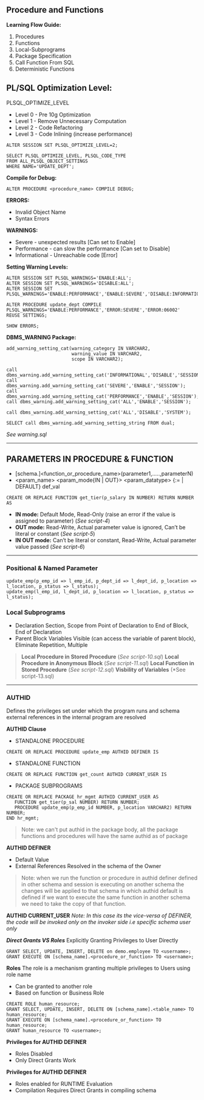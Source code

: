 ## Procedure and Functions

**Learning Flow Guide:**
1. Procedures
2. Functions
3. Local-Subprograms
4. Package Specification
5. Call Function From SQL
6. Deterministic Functions


## PL/SQL Optimization Level:

PLSQL_OPTIMIZE_LEVEL
- Level 0 - Pre 10g Optimization
- Level 1 - Remove Unnecessary Computation
- Level 2 - Code Refactoring
- Level 3 - Code Inlining (increase performance)
```
ALTER SESSION SET PLSQL_OPTIMIZE_LEVEL=2;

SELECT PLSQL_OPTIMIZE_LEVEL, PLSQL_CODE_TYPE
FROM ALL_PLSQL_OBJECT_SETTINGS 
WHERE NAME='UPDATE_DEPT';
```
**Compile for Debug:**
```
ALTER PROCEDURE <procedure_name> COMPILE DEBUG;
```
**ERRORS:**
- Invalid Object Name
- Syntax Errors

**WARNINGS:**
- Severe - unexpected results    [Can set to Enable]
- Performance - can slow the performance [Can set to Disable]
- Informational - Unreachable code [Error]

**Setting Warning Levels:**
```
ALTER SESSION SET PLSQL_WARNINGS='ENABLE:ALL';
ALTER SESSION SET PLSQL_WARNINGS='DISABLE:ALL';
ALTER SESSION SET PLSQL_WARNINGS='ENABLE:PERFORMANCE','ENABLE:SEVERE','DISABLE:INFORMATIONAL';

ALTER PROCEDURE update_dept COMPILE PLSQL_WARNINGS='ENABLE:PERFORMANCE','ERROR:SEVERE','ERROR:06002'
REUSE SETTINGS;

SHOW ERRORS;
```
**DBMS_WARNING Package:**
```
add_warning_setting_cat(warning_category IN VARCHAR2,
                        warning_value IN VARCHAR2,
                        scope IN VARCHAR2);
                        
call dbms_warning.add_warning_setting_cat('INFORMATIONAL','DISABLE','SESSION');
call dbms_warning.add_warning_setting_cat('SEVERE','ENABLE','SESSION');
call dbms_warning.add_warning_setting_cat('PERFORMANCE','ENABLE','SESSION');
call dbms_warning.add_warning_setting_cat('ALL','ENABLE','SESSION');

call dbms_warning.add_warning_setting_cat('ALL','DISABLE','SYSTEM');

SELECT call dbms_warning.add_warning_setting_string FROM dual;
```
*See warning.sql*

---------------
## PARAMETERS IN PROCEDURE & FUNCTION

- [schema.]<function_or_procedure_name>(parameter1,.....,parameterN)
- <param_name> <param_mode{IN | OUT}> <param_datatype> {:= | DEFAULT} def_val
```
CREATE OR REPLACE FUNCTION get_tier(p_salary IN NUMBER) RETURN NUMBER AS
```
- **IN mode:** Default Mode, Read-Only (raise an error if the value is assigned to parameter) (*See script-4*)
- **OUT mode:** Read-Write, Actual parameter value is ignored, Can’t be literal or constant (*See script-5*)
- **IN OUT mode:**  Can’t be literal or constant,  Read-Write, Actual parameter value passed (*See script-6*)
------------

### Positional & Named Parameter
```
update_emp(p_emp_id => l_emp_id, p_dept_id => l_dept_id, p_location => l_location, p_status => l_status);
update_emp(l_emp_id, l_dept_id, p_location => l_location, p_status => l_status);
```
### Local Subprograms

- Declaration Section, Scope from Point of Declaration to End of Block, End of Declaration
- Parent Block Variables Visible (can access the variable of parent block), Eliminate Repetition, Multiple

> **Local Procedure in Stored Procedure** (*See script-10.sql*)
> **Local Procedure in Anonymous Block** (*See script-11.sql*)
> **Local Function in Stored Procedure** (*See script-12.sql*)
> **Visbility of Variables** (*See script-13.sql)
---------

### AUTHID
Defines the privileges set under which the program runs and schema external references in the internal program are resolved

**AUTHID Clause**
- STANDALONE PROCEDURE
```
CREATE OR REPLACE PROCEDURE update_emp AUTHID DEFINER IS 
```
- STANDALONE FUNCTION 
```
CREATE OR REPLACE FUNCTION get_count AUTHID CURRENT_USER IS 
```
- PACKAGE SUBPROGRAMS
```
CREATE OR REPLACE PACKAGE hr_mgmt AUTHID CURRENT_USER AS
   FUNCTION get_tier(p_sal NUMBER) RETURN NUMBER;
   PROCEDURE update_emp(p_emp_id NUMBER, p_location VARCHAR2) RETURN NUMBER;
END hr_mgmt;
```
> Note: we can't put authid in the package body, all the package functions and procedures will have the same authid as of package

**AUTHID DEFINER**
- Default Value
- External References Resolved in the schema of the Owner
>Note: when we run the function or procedure in authid definer defined in other schema and session is executing on another schema the changes will be applied to that schema in which authid default is defined if we want to execute the same function in another schema we need to take the copy of that function.

**AUTHID CURRENT_USER**
*Note: In this case its the vice-versa of DEFINER, the code will be invoked only on the invoker side i.e specific schema user only*

***Direct Grants VS Roles***
Explicitly Granting Privileges to User Directly
```
GRANT SELECT, UPDATE, INSERT, DELETE on demo.employee TO <username>;
GRANT EXECUTE ON [schema_name].<procedure_or_function> TO <username>;
```
**Roles**
The role is a mechanism granting multiple privileges to Users using role name
- Can be granted to another role
- Based on function or Business Role
```
CREATE ROLE human_resource;
GRANT SELECT, UPDATE, INSERT, DELETE ON [schema_name].<table_name> TO human_resource;
GRANT EXECUTE ON [schema_name].<procedure_or_function> TO human_resource;
GRANT human_resource TO <username>;
```
**Privileges for AUTHID DEFINER**
- Roles Disabled
- Only Direct Grants Work

**Privileges for AUTHID DEFINER**
- Roles enabled for RUNTIME Evaluation 
- Compilation Requires Direct Grants in compiling schema
